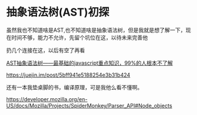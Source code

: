 # 抽象语法树(AST)初探
虽然我也不知道啥是AST,也不知道啥是抽象语法树，但是我就是想了解一下，现在时间不够，能力不允许，先留个坑位在这，以待未来完善他

扔几个连接在这，以后有空了再看

[AST抽象语法树——最基础的javascript重点知识，99%的人根本不了解](https://segmentfault.com/a/1190000016231512)

https://juejin.im/post/5bff941e5188254e3b31b424

还有一本我垫桌脚的书，编译原理，可是我他么看不懂啊。

https://developer.mozilla.org/en-US/docs/Mozilla/Projects/SpiderMonkey/Parser_API#Node_objects